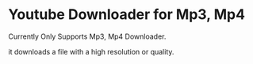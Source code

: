# Youtube Downloader for Mp3, Mp4

Currently Only Supports Mp3, Mp4 Downloader.

it downloads a file with a high resolution or quality.